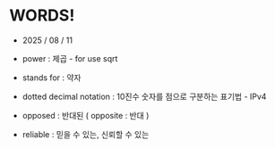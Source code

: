 # WORDS!

- 2025 / 08 / 11

- power : 제곱 - for use sqrt
- stands for : 약자
- dotted decimal notation : 10진수 숫자를 점으로 구분하는 표기법 - IPv4
- opposed : 반대된 ( opposite : 반대 )
- reliable : 믿을 수 있는, 신뢰할 수 있는